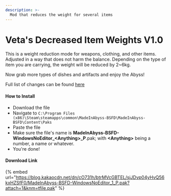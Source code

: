 ```yaml
---
description: >-
  Mod that reduces the weight for several items
---
```


# Veta's Decreased Item Weights V1.0

This is a weight reduction mode for weapons, clothing, and other items. Adjusted in a way that does not harm the balance. Depending on the type of item you are carrying, the weight will be reduced by 2~6kg.

Now grab more types of dishes and artifacts and enjoy the Abyss!

Full list of changes can be found [here](https://game-4.tistory.com/20)

#### How to Install

* Download the file
* Navigate to `C:\Program Files (x86)\Steam\steamapps\common\MadeInAbyss-BSFD\MadeInAbyss-BSFD\Content\Paks`
* Paste the file
* Make sure the file's name is **MadeInAbyss-BSFD-WindowsNoEditor\_\<Anything>\_P**.pak; with **\<Anything>** being a number, a name or whatever.
* You're done!

#### Download Link
{% embed url="https://blog.kakaocdn.net/dn/cO731h/btrMVcGBTEL/sjJDvp04yHvQ56kxHZSfF0/MadeInAbyss-BSFD-WindowsNoEditor_1_P.pak?attach=1&knm=tfile.pak" %}
